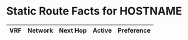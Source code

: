 # Static Route Facts for HOSTNAME
| VRF | Network | Next Hop | Active | Preference |
| --- | ------- | -------- | ------ | ---------- |
